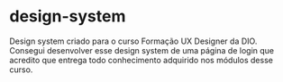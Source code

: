 # design-system
Design system criado para o curso Formação UX Designer da DIO. Consegui desenvolver esse design system de uma página de login que acredito que entrega todo conhecimento adquirido nos módulos desse curso.
